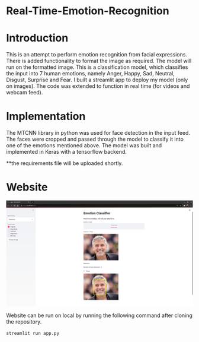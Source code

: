 # Real-Time-Emotion-Recognition

# Introduction


This is an attempt to perform emotion recognition from facial expressions. There is added functionality to format the image as required. The model will run on the formatted image. This is a classification model, which classifies the input into 7 human emotions, namely Anger, Happy, Sad, Neutral, Disgust, Surprise and Fear. 
I built a streamlit app to deploy my model (only on images). The code was extended to function in real time (for videos and webcam feed). 

# Implementation
The MTCNN library in python was used for face detection in the input feed. The faces were cropped and passed through the model to classify it into one of the emotions mentioned above. 
The model was built and implemented in Keras with a tensorflow backend. 

**the requirements file will be uploaded shortly.

# Website 
![](assets/sample_output.png)

Website can be run on local by running the following command after cloning the repository. 
```
streamlit run app.py
```

